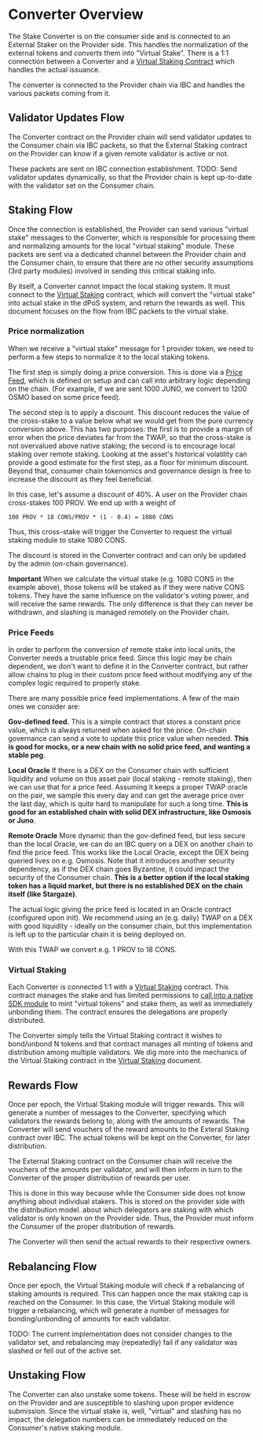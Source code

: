 # Converter Overview

The Stake Converter is on the consumer side and is connected to an External Staker on the Provider side.
This handles the normalization of the external tokens and _converts_ them into "Virtual Stake".
There is a 1:1 connection between a Converter and a [Virtual Staking Contract](./VirtualStaking.md)
which handles the actual issuance.

The converter is connected to the Provider chain via IBC and handles the various packets coming from it.

## Validator Updates Flow

The Converter contract on the Provider chain will send validator updates to the Consumer chain via IBC packets,
so that the External Staking contract on the Provider can know if a given remote validator is active or not.

These packets are sent on IBC connection establishment.
TODO: Send validator updates dynamically, so that the Provider chain is kept up-to-date with the validator set on
the Consumer chain.

## Staking Flow

Once the connection is established, the Provider can send various "virtual stake" messages to the Converter,
which is responsible for processing them and normalizing amounts for the local "virtual staking" module. These
packets are sent via a dedicated channel between the Provider chain and the Consumer chain, to ensure
that there are no other security assumptions (3rd party modules) involved in sending this critical staking
info.

By itself, a Converter cannot impact the local staking system. It must connect to the [Virtual Staking](./VirtualStaking.md)
contract, which will convert the "virtual stake" into actual stake in the dPoS system, and return the rewards as well.
This document focuses on the flow from IBC packets to the virtual stake.

### Price normalization

When we receive a "virtual stake" message for 1 provider token, we need to perform a few steps to normalize it to the
local staking tokens.

The first step is simply doing a price conversion. This is done via a [Price Feed](#price-feeds), which is
defined on setup and can call into arbitrary logic depending on the chain. (For example,
if we are sent 1000 JUNO, we convert to 1200 OSMO based on some price feed).

The second step is to apply a discount. This discount reduces the value of the cross-stake to a value below what we would get from the pure
currency conversion above. This has two purposes: the first is to provide a margin of error when the price deviates far from the TWAP, so
that the cross-stake is not overvalued above native staking; the second is to encourage local staking over remote staking. Looking at the
asset's historical volatility can provide a good estimate for the first step, as a floor for minimum discount. Beyond that, consumer
chain tokenomics and governance design is free to increase the discount as they feel beneficial.

In this case, let's assume a discount of 40%. A user on the Provider chain cross-stakes 100 PROV. We end up with a weight of

`100 PROV * 18 CONS/PROV * (1 - 0.4) = 1080 CONS`

Thus, this cross-stake will trigger the Converter to request the virtual staking module to stake 1080 CONS.

The discount is stored in the Converter contract and can only be updated by the admin (on-chain governance).

**Important** When we calculate the virtual stake (e.g. 1080 CONS in the example above), those
tokens will be staked as if they were native CONS tokens. They have the same influence on the
validator's voting power, and will receive the same rewards. The only difference is that they
can never be withdrawn, and slashing is managed remotely on the Provider chain.

### Price Feeds

In order to perform the conversion of remote stake into local units, the Converter needs a
trustable price feed. Since this logic may be chain dependent, we don't want to define it in the Converter
contract, but rather allow chains to plug in their custom price feed without modifying any of
the complex logic required to properly stake.

There are many possible price feed implementations. A few of the main ones we consider are:

**Gov-defined feed.** This is a simple contract that stores a constant price value, which is always
returned when asked for the price. On-chain governance can send a vote to update this price
value when needed. **This is good for mocks, or a new chain with no solid price feed,
and wanting a stable peg**.

**Local Oracle** If there is a DEX on the Consumer chain with sufficient liquidity and volume
on this asset pair (local staking - remote staking), then we can use that for a price feed.
Assuming it keeps a proper TWAP oracle on the pair, we sample this every day and can get the average
price over the last day, which is quite hard to manipulate for such a long time.
**This is good for an established chain with solid DEX infrastructure, like Osmosis or Juno**.

**Remote Oracle** More dynamic than the gov-defined feed, but less secure than the local Oracle,
we can do an IBC query on a DEX on another chain to find the price feed. This works like the
Local Oracle, except the DEX being queried lives on e.g. Osmosis. Note that it introduces another
security dependency, as if the DEX chain goes Byzantine, it could impact the security of the Consumer
chain. **This is a better option if the local staking token has a liquid market, but there is
no established DEX on the chain itself (like Stargaze)**.

The actual logic giving the price feed is located in an Oracle contract (configured upon init).
We recommend using an (e.g. daily) TWAP on a DEX with good liquidity - ideally on the consumer chain,
but this implementation is left up to the particular chain it is being deployed on.

With this TWAP we convert e.g. 1 PROV to 18 CONS.

### Virtual Staking

Each Converter is connected 1:1 with a [Virtual Staking](./VirtualStaking.md) contract. This contract
manages the stake and has limited permissions to [call into a native SDK module](./GoModule.md)
to mint "virtual tokens" and stake them, as well as immediately unbonding them. The contract
ensures the delegations are properly distributed.

The Converter simply tells the Virtual Staking contract it wishes to bond/unbond N tokens
and that contract manages all minting of tokens and distribution among multiple validators.
We dig more into the mechanics of the Virtual Staking contract in the
[Virtual Staking](./VirtualStaking.md) document.

## Rewards Flow

Once per epoch, the Virtual Staking module will trigger rewards. This will generate a number of
messages to the Converter, specifying which validators the rewards belong to, along with the
amounts of rewards. The Converter will send vouchers of the reward amounts to the Exteral Staking contract
over IBC. The actual tokens will be kept on the Converter, for later distribution.

The External Staking contract on the Consumer chain will receive the vouchers of the amounts per
validator, and will then inform in turn to the Converter of the proper distribution of rewards per user.

This is done in this way because while the Consumer side does not know anything about individual stakers. This is stored on the provider side with the distribution model.
about which delegators are staking with which validator is only known on the Provider side. Thus,
the Provider must inform the Consumer of the proper distribution of rewards.

The Converter will then send the actual rewards to their respective owners.

## Rebalancing Flow

Once per epoch, the Virtual Staking module will check if a rebalancing of staking amounts is required.
This can happen once the max staking cap is reached on the Consumer. In this case, the Virtual Staking
module will trigger a rebalancing, which will generate a number of messages for bonding/unbonding
of amounts for each validator.

TODO: The current implementation does not consider changes to the validator set, and rebalancing may
(repeatedly) fail if any validator was slashed or fell out of the active set.

## Unstaking Flow

The Converter can also unstake some tokens. These will be held in escrow on the Provider and
are susceptible to slashing upon proper evidence submission. Since the virtual stake is, well,
"virtual" and slashing has no impact, the delegation numbers can be immediately reduced
on the Consumer's native staking module.
